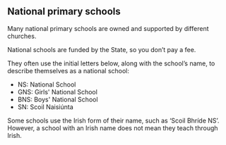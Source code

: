 ##  National primary schools

Many national primary schools are owned and supported by different churches.

National schools are funded by the State, so you don’t pay a fee.

They often use the initial letters below, along with the school’s name, to
describe themselves as a national school:

  * NS: National School 
  * GNS: Girls' National School 
  * BNS: Boys' National School 
  * SN: Scoil Naisiúnta 

Some schools use the Irish form of their name, such as ‘Scoil Bhríde NS’.
However, a school with an Irish name does not mean they teach through Irish.
